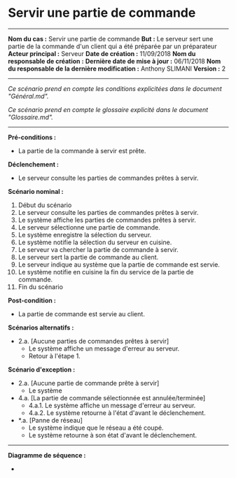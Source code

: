 

# Servir une partie de commande

------

**Nom du cas :** Servir une partie de commande
**But :** Le serveur sert une partie de la commande d'un client qui a été préparée par un préparateur
**Acteur principal :** Serveur
**Date de création :** 11/09/2018
**Nom du responsable de création :**
**Dernière date de mise à jour :** 06/11/2018
**Nom du responsable de la dernière modification :** Anthony SLIMANI
**Version :** 2

------

*Ce scénario prend en compte les conditions explicitées dans le document "Général.md".*

*Ce scénario prend en compte le glossaire explicité dans le document "Glossaire.md".*

------

**Pré-conditions :**  

- La partie de la commande à servir est prête.

**Déclenchement :** 

- Le serveur consulte les parties de commandes prêtes à servir.

**Scénario nominal :**  

1. Début du scénario
2. Le serveur consulte les parties de commandes prêtes à servir.
3. Le système affiche les parties de commandes prêtes à servir.
4. Le serveur sélectionne une partie de commande.
5. Le système enregistre la sélection du serveur.
6. Le système notifie la sélection du serveur en cuisine.
7. Le serveur va chercher la partie de commande à servir.
8. Le serveur sert la partie de commande au client.
9. Le serveur indique au système que la partie de commande est servie.
10. Le système notifie en cuisine la fin du service de la partie de commande.
11. Fin du scénario

**Post-condition :**

- La partie de commande est servie au client.

**Scénarios alternatifs :**  

- 2.a. [Aucune parties de commandes prêtes à servir]
  - Le système affiche un message d'erreur au serveur.
  - Retour à l'étape 1.

**Scénario d'exception :**  

- 2.a. [Aucune partie de commande prête à servir]
  - Le système
- 4.a. [La partie de commande sélectionnée est annulée/terminée]
  - 4.a.1. Le système affiche un message d'erreur au serveur.
  - 4.a.2. Le système retourne à l'état d'avant le déclenchement.
- \*.a. [Panne de réseau]
  - Le système indique que le réseau a été coupé.
  - Le système retourne à son état d'avant le déclenchement.

------

**Diagramme de séquence :**

- 